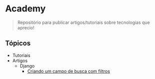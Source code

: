 # Academy

> Repositório para publicar artigos/tutoriais sobre tecnologias que aprecio!

## Tópicos

* Tutoriais
* Artigos
    * Django
        * [Criando um campo de busca com filtros](https://github.com/jgmartinss/academy/blob/master/tutorials/django/t01/criando_campo_de_busca_com_filtros.md) 
